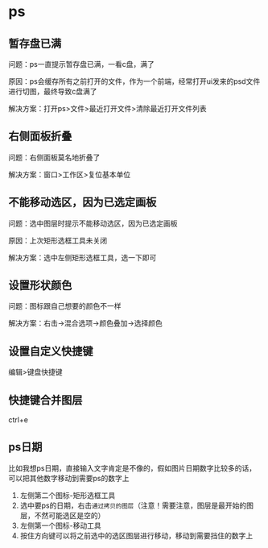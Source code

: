 # ps

## 暂存盘已满

问题：ps一直提示暂存盘已满，一看c盘，满了

原因：ps会缓存所有之前打开的文件，作为一个前端，经常打开ui发来的psd文件进行切图，最终导致c盘满了

解决方案：打开ps>文件>最近打开文件>清除最近打开文件列表

## 右侧面板折叠

问题：右侧面板莫名地折叠了

解决方案：窗口>工作区>复位基本单位

## 不能移动选区，因为已选定画板

问题：选中图层时提示不能移动选区，因为已选定画板

原因：上次矩形选框工具未关闭

解决方案：选中左侧矩形选框工具，选一下即可

## 设置形状颜色

问题：图标跟自己想要的颜色不一样

解决方案：右击->混合选项->颜色叠加->选择颜色

## 设置自定义快捷键

编辑>键盘快捷键

## 快捷键合并图层

ctrl+e

## ps日期

比如我想ps日期，直接输入文字肯定是不像的，假如图片日期数字比较多的话，可以把其他数字移动到需要ps的数字上

1. 左侧第二个图标-矩形选框工具
2. 选中要ps的日期，右击`通过拷贝的图层`（注意！需要注意，图层是最开始的图层，不然可能选区是空的）
3. 左侧第一个图标-移动工具
4. 按住方向键可以将之前选中的选区图层进行移动，移动到需要挡住的数字上

